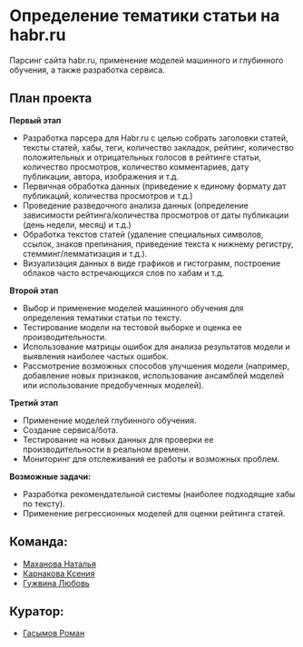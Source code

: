 # Определение тематики статьи на habr.ru
Парсинг сайта habr.ru, применение моделей машинного и глубинного обучения, а также разработка сервиса.
## План проекта

**Первый этап**
 - Разработка парсера для Habr.ru с целью собрать заголовки статей, тексты статей, хабы, теги, количество закладок, рейтинг,
   количество положительных и отрицательных голосов в рейтинге статьи, количество просмотров, количество комментариев, дату публикации, автора, изображения и т.д.
 - Первичная обработка данных (приведение к единому формату дат публикаций, количества просмотров и т.д.)
 - Проведение разведочного анализа данных (определение зависимости рейтинга/количества просмотров от даты публикации (день недели, месяц) и т.д.)
 - Обработка текстов статей (удаление специальных символов, ссылок, знаков препинания, приведение текста к нижнему регистру, стемминг/лемматизация и т.д.). 
 - Визуализация данных в виде графиков и гистограмм, построение облаков часто встречающихся слов по хабам и т.д.

**Второй этап**
 - Выбор и применение моделей машинного обучения для определения тематики статьи по тексту.
 - Тестирование модели на тестовой выборке и оценка ее производительности.
 - Использование матрицы ошибок для анализа результатов модели и выявления наиболее частых ошибок.
 - Рассмотрение возможных способов улучшения модели (например, добавление новых признаков, использование ансамблей моделей или использование предобученных моделей).

**Третий этап**
- Применение моделей глубинного обучения.
- Создание сервиса/бота.
- Тестирование на новых данных для проверки ее производительности в реальном времени.
- Мониторинг для отслеживания ее работы и возможных проблем.

**Возможные задачи:**
 - Разработка рекомендательной системы (наиболее подходящие хабы по тексту).
 - Применение регрессионных моделей для оценки рейтинга статей.
## Команда:
- [Маханова Наталья](https://github.com/NatashaMakhanova)
- [Карнакова Ксения](https://github.com/xenahkar)
- [Гужвина Любовь](https://github.com/LyubovGuzhvina)
## Куратор:
- [Гасымов Роман](https://github.com/roman646)
